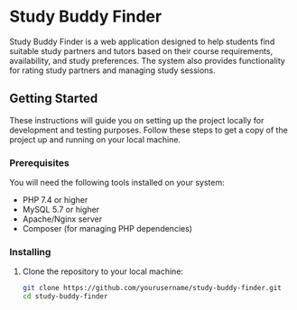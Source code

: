 # Study Buddy Finder

Study Buddy Finder is a web application designed to help students find suitable study partners and tutors based on their course requirements, availability, and study preferences. The system also provides functionality for rating study partners and managing study sessions.

## Getting Started

These instructions will guide you on setting up the project locally for development and testing purposes. Follow these steps to get a copy of the project up and running on your local machine.

### Prerequisites

You will need the following tools installed on your system:

- PHP 7.4 or higher
- MySQL 5.7 or higher
- Apache/Nginx server
- Composer (for managing PHP dependencies)

### Installing

1. Clone the repository to your local machine:
   ```bash
   git clone https://github.com/yourusername/study-buddy-finder.git
   cd study-buddy-finder